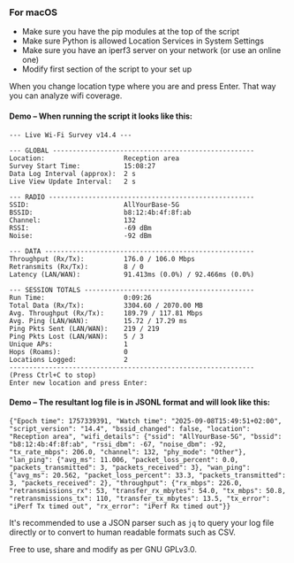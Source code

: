 ### For macOS
* Make sure you have the pip modules at the top of the script
* Make sure Python is allowed Location Services in System Settings
* Make sure you have an iperf3 server on your network (or use an online one)
* Modify first section of the script to your set up

When you change location type where you are and press Enter. That way you can analyze wifi coverage.

#### Demo – When running the script it looks like this:

```
--- Live Wi-Fi Survey v14.4 ---

--- GLOBAL ---------------------------------------------------
Location:                    Reception area
Survey Start Time:           15:08:27
Data Log Interval (approx):  2 s
Live View Update Interval:   2 s

--- RADIO ----------------------------------------------------
SSID:                        AllYourBase-5G
BSSID:                       b8:12:4b:4f:8f:ab
Channel:                     132
RSSI:                        -69 dBm
Noise:                       -92 dBm

--- DATA -----------------------------------------------------
Throughput (Rx/Tx):          176.0 / 106.0 Mbps
Retransmits (Rx/Tx):         8 / 0
Latency (LAN/WAN):           91.413ms (0.0%) / 92.466ms (0.0%)

--- SESSION TOTALS -------------------------------------------
Run Time:                    0:09:26
Total Data (Rx/Tx):          3304.60 / 2070.00 MB
Avg. Throughput (Rx/Tx):     189.79 / 117.81 Mbps
Avg. Ping (LAN/WAN):         15.72 / 17.29 ms
Ping Pkts Sent (LAN/WAN):    219 / 219
Ping Pkts Lost (LAN/WAN):    5 / 3
Unique APs:                  1
Hops (Roams):                0
Locations Logged:            2
--------------------------------------------------------------
(Press Ctrl+C to stop)
Enter new location and press Enter:
```
#### Demo – The resultant log file is in JSONL format and will look like this:

```
{"Epoch time": 1757339391, "Watch time": "2025-09-08T15:49:51+02:00", "script_version": "14.4", "bssid_changed": false, "location": "Reception area", "wifi_details": {"ssid": "AllYourBase-5G", "bssid": "b8:12:4b:4f:8f:ab", "rssi_dbm": -67, "noise_dbm": -92, "tx_rate_mbps": 206.0, "channel": 132, "phy_mode": "Other"}, "lan_ping": {"avg_ms": 11.006, "packet_loss_percent": 0.0, "packets_transmitted": 3, "packets_received": 3}, "wan_ping": {"avg_ms": 20.562, "packet_loss_percent": 33.3, "packets_transmitted": 3, "packets_received": 2}, "throughput": {"rx_mbps": 226.0, "retransmissions_rx": 53, "transfer_rx_mbytes": 54.0, "tx_mbps": 50.8, "retransmissions_tx": 110, "transfer_tx_mbytes": 13.5, "tx_error": "iPerf Tx timed out", "rx_error": "iPerf Rx timed out"}}
```

It's recommended to use a JSON parser such as ```jq``` to query your log file directly or to convert to  human readable formats such as CSV.


Free to use, share and modify as per GNU GPLv3.0. 
